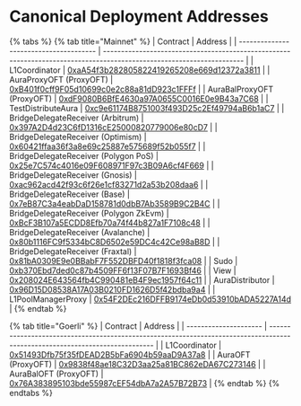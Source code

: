 # Canonical Deployment Addresses

{% tabs %}
{% tab title="Mainnet" %}
| Contract                               | Address                                                                                                               |
| -------------------------------------- | --------------------------------------------------------------------------------------------------------------------- |
| L1Coordinator                          | [0xaA54f3b282805822419265208e669d12372a3811](https://etherscan.io/address/0xaA54f3b282805822419265208e669d12372a3811) |
| AuraProxyOFT (ProxyOFT)                | [0xB401f0cff9F05d10699c0e2c88a81dD923c1FFFf](https://etherscan.io/address/0xB401f0cff9F05d10699c0e2c88a81dD923c1FFFf) |
| AuraBalProxyOFT (ProxyOFT)             | [0xdF9080B6BfE4630a97A0655C0016E0e9B43a7C68](https://etherscan.io/address/0xdF9080B6BfE4630a97A0655C0016E0e9B43a7C68) |
| TestDistributeAura                     | [0xc9e61174B8751003f493D25c2Ef49794aB6b1aC7](https://etherscan.io/address/0xc9e61174B8751003f493D25c2Ef49794aB6b1aC7) |
| BridgeDelegateReceiver (Arbitrum)      | [0x397A2D4d23C6fD1316cE25000820779006e80cD7](https://etherscan.io/address/0x397A2D4d23C6fD1316cE25000820779006e80cD7) |
| BridgeDelegateReceiver (Optimism)      | [0x60421ffaa36f3a8e69c25887e575689f52b055f7](https://etherscan.io/address/0x60421ffaa36f3a8e69c25887e575689f52b055f7) |
| BridgeDelegateReceiver (Polygon PoS)   | [0x25e7C574c4016e09F608971F97c3B09A6cf4F669](https://etherscan.io/address/0x25e7C574c4016e09F608971F97c3B09A6cf4F669) |
| BridgeDelegateReceiver (Gnosis)        | [0xac962acd42f93c6f26e1cf83271d2a53b208daa6](https://etherscan.io/address/0xac962acd42f93c6f26e1cf83271d2a53b208daa6) |
| BridgeDelegateReceiver (Base)          | [0x7eB87C3a4eabDaD158781d0dbB7Ab3589B9C2B4C](https://etherscan.io/address/0x7eB87C3a4eabDaD158781d0dbB7Ab3589B9C2B4C) |
| BridgeDelegateReceiver (Polygon ZkEvm) | [0xBcF3B107a5ECDD8Efb70a74f44b827a1F7108c48](https://etherscan.io/address/0xBcF3B107a5ECDD8Efb70a74f44b827a1F7108c48) |
| BridgeDelegateReceiver (Avalanche)     | [0x80b1116FC9f5334bC8D6502e59DC4c42Ce98aB8D](https://etherscan.io/address/0x80b1116FC9f5334bC8D6502e59DC4c42Ce98aB8D) |
| BridgeDelegateReceiver (Fraxtal)       | [0x81bA0309E9e0BBabF7F552DBFD40f1818f3fca08](https://etherscan.io/address/0x81bA0309E9e0BBabF7F552DBFD40f1818f3fca08) |
| Sudo                                   | [0xb370Ebd7ded0c87b4509FF6f13F07B7F1693Bf46](https://etherscan.io/address/0xb370Ebd7ded0c87b4509FF6f13F07B7F1693Bf46) |
| View                                   | [0x208024E643564fb4C990481eB4F9ec1957f64c11](https://etherscan.io/address/0x208024E643564fb4C990481eB4F9ec1957f64c11) |
| AuraDistributor                        | [0x96D15D08538A17A03B0210FD1626D5f42bdba9a4](https://etherscan.io/address/0x96D15D08538A17A03B0210FD1626D5f42bdba9a4) |
| L1PoolManagerProxy                     | [0x54F2DEc216DFFB9174eDb0d53910bADA5227A14d](https://etherscan.io/address/0x54F2DEc216DFFB9174eDb0d53910bADA5227A14d) |
{% endtab %}

{% tab title="Goerli" %}
| Contract              | Address                                                                                                                      |
| --------------------- | ---------------------------------------------------------------------------------------------------------------------------- |
| L1Coordinator         | [0x51493Dfb75f35fDEAD2B5bFa6904b59aaD9A37a8](https://goerli.etherscan.io/address/0x51493Dfb75f35fDEAD2B5bFa6904b59aaD9A37a8) |
| AuraOFT (ProxyOFT)    | [0x9838f48ae18C32D3aa25a81BC862eDA67C273146](https://goerli.etherscan.io/address/0x9838f48ae18C32D3aa25a81BC862eDA67C273146) |
| AuraBalOFT (ProxyOFT) | [0x76A383895103bde55987cEF54dbA7a2A57B72B73](https://goerli.etherscan.io/address/0x76A383895103bde55987cEF54dbA7a2A57B72B73) |
{% endtab %}
{% endtabs %}
